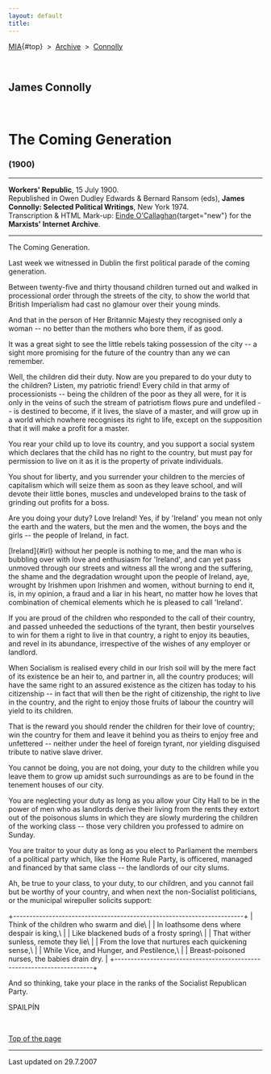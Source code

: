 ```yaml
---
layout: default
title: 
---
```

[MIA](../../../../index.htm){#top}  \> 
[Archive](../../../index.htm)  \>  [Connolly](../../index.htm)

 

## James Connolly

 

# The Coming Generation

### (1900)

------------------------------------------------------------------------

**Workers' Republic**, 15 July 1900.\
Republished in Owen Dudley Edwards & Bernard Ransom (eds), **James
Connolly: Selected Political Writings**, New York 1974.\
Transcription & HTML Mark-up: [Einde
O'Callaghan](../../../../admin/volunteers/biographies/eocallaghan.htm){target="new"}
for the **Marxists' Internet Archive**.

------------------------------------------------------------------------

The Coming Generation.

Last week we witnessed in Dublin the first political parade of the
coming generation.

Between twenty-five and thirty thousand children turned out and walked
in processional order through the streets of the city, to show the world
that British Imperialism had cast no glamour over their young minds.

And that in the person of Her Britannic Majesty they recognised only a
woman -- no better than the mothers who bore them, if as good.

It was a great sight to see the little rebels taking possession of the
city -- a sight more promising for the future of the country than any we
can remember.

Well, the children did their duty. Now are you prepared to do your duty
to the children? Listen, my patriotic friend! Every child in that army
of processionists -- being the children of the poor as they all were,
for it is only in the veins of such the stream of patriotism flows pure
and undefiled -- is destined to become, if it lives, the slave of a
master, and will grow up in a world which nowhere recognises its right
to life, except on the supposition that it will make a profit for a
master.

You rear your child up to love its country, and you support a social
system which declares that the child has no right to the country, but
must pay for permission to live on it as it is the property of private
individuals.

You shout for liberty, and you surrender your children to the mercies of
capitalism which will seize them as soon as they leave school, and will
devote their little bones, muscles and undeveloped brains to the task of
grinding out profits for a boss.

Are you doing your duty? Love Ireland! Yes, if by 'Ireland' you mean not
only the earth and the waters, but the men and the women, the boys and
the girls -- the people of Ireland, in fact.

[Ireland]{#irl} without her people is nothing to me, and the man who is
bubbling over with love and enthusiasm for 'Ireland', and can yet pass
unmoved through our streets and witness all the wrong and the suffering,
the shame and the degradation wrought upon the people of Ireland, aye,
wrought by Irishmen upon Irishmen and women, without burning to end it,
is, in my opinion, a fraud and a liar in his heart, no matter how he
loves that combination of chemical elements which he is pleased to call
'Ireland'.

If you are proud of the children who responded to the call of their
country, and passed unheeded the seductions of the tyrant, then bestir
yourselves to win for them a right to live in that country, a right to
enjoy its beauties, and revel in its abundance, irrespective of the
wishes of any employer or landlord.

When Socialism is realised every child in our Irish soil will by the
mere fact of its existence be an heir to, and partner in, all the
country produces; will have the same right to an assured existence as
the citizen has today to his citizenship -- in fact that will then be
the right of citizenship, the right to live in the country, and the
right to enjoy those fruits of labour the country will yield to its
children.

That is the reward you should render the children for their love of
country; win the country for them and leave it behind you as theirs to
enjoy free and unfettered -- neither under the heel of foreign tyrant,
nor yielding disguised tribute to native slave driver.

You cannot be doing, you are not doing, your duty to the children while
you leave them to grow up amidst such surroundings as are to be found in
the tenement houses of our city.

You are neglecting your duty as long as you allow your City Hall to be
in the power of men who as landlords derive their living from the rents
they extort out of the poisonous slums in which they are slowly
murdering the children of the working class -- those very children you
professed to admire on Sunday.

You are traitor to your duty as long as you elect to Parliament the
members of a political party which, like the Home Rule Party, is
officered, managed and financed by that same class -- the landlords of
our city slums.

Ah, be true to your class, to your duty, to our children, and you cannot
fail but be worthy of your country, and when next the non-Socialist
politicians, or the municipal wirepuller solicits support:

+-----------------------------------------------------------------------+
| Think of the children who swarm and die\                              |
| In loathsome dens where despair is king,\                             |
| Like blackened buds of a frosty spring\                               |
| That wither sunless, remote they lie\                                 |
| From the love that nurtures each quickening sense,\                   |
| While Vice, and Hunger, and Pestilence,\                              |
| Breast-poisoned nurses, the babies drain dry.                         |
+-----------------------------------------------------------------------+

And so thinking, take your place in the ranks of the Socialist
Republican Party.

SPAILPÍN

 

[Top of the page](#top)

------------------------------------------------------------------------

Last updated on 29.7.2007
